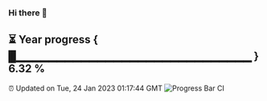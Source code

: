### Hi there 👋
⏳ Year progress { █▁▁▁▁▁▁▁▁▁▁▁▁▁▁▁▁▁▁▁▁▁▁▁▁▁▁▁▁▁ } 6.32 %
---
⏰ Updated on Tue, 24 Jan 2023 01:17:44 GMT
![Progress Bar CI](https://github.com/liununu/liununu/workflows/Progress%20Bar%20CI/badge.svg)
